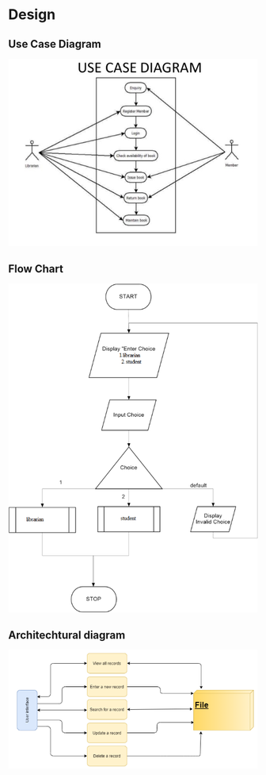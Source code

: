 # Design

## Use Case Diagram

![](https://github.com/Snehasm20/LandTMiniProject/blob/main/2_Design/use%20case%20diagram.jpg?raw=true)


## Flow Chart 

![](https://github.com/Snehasm20/LandTMiniProject/blob/main/2_Design/flow%20chart.png?raw=true)

## Architechtural diagram

![](https://github.com/Snehasm20/LandTMiniProject/blob/main/2_Design/architechtural%20design.PNG?raw=true)
